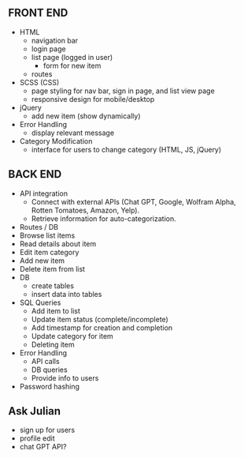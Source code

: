 ## FRONT END

- HTML
  - navigation bar
  - login page
  - list page (logged in user)
    - form for new item
  - routes
- SCSS (CSS)
  - page styling for nav bar, sign in page, and list view page
  - responsive design for mobile/desktop
- jQuery
  - add new item (show dynamically)
- Error Handling
  - display relevant message
- Category Modification
  - interface for users to change category (HTML, JS, jQuery)

## BACK END

- API integration
  - Connect with external APIs (Chat GPT, Google, Wolfram Alpha, Rotten Tomatoes, Amazon, Yelp).
  - Retrieve information for auto-categorization.
- Routes / DB
 - Browse list items
 - Read details about item
 - Edit item category
 - Add new item
 - Delete item from list
- DB
  - create tables
  - insert data into tables
- SQL Queries
  - Add item to list
  - Update item status (complete/incomplete)
  - Add timestamp for creation and completion
  - Update category for item
  - Deleting item
- Error Handling
  - API calls
  - DB queries
  - Provide info to users
- Password hashing


## Ask Julian
- sign up for users
- profile edit
- chat GPT API?